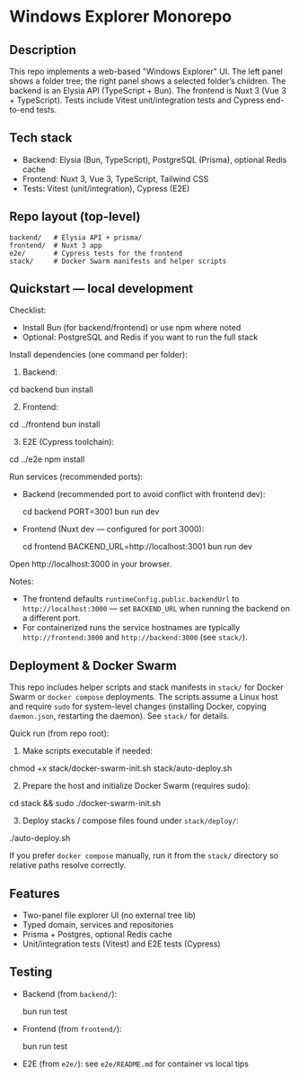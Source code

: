 # Windows Explorer Monorepo

## Description

This repo implements a web-based "Windows Explorer" UI. The left panel shows a folder tree; the right panel shows a selected folder’s children. The backend is an Elysia API (TypeScript + Bun). The frontend is Nuxt 3 (Vue 3 + TypeScript). Tests include Vitest unit/integration tests and Cypress end-to-end tests.

## Tech stack

- Backend: Elysia (Bun, TypeScript), PostgreSQL (Prisma), optional Redis cache
- Frontend: Nuxt 3, Vue 3, TypeScript, Tailwind CSS
- Tests: Vitest (unit/integration), Cypress (E2E)

## Repo layout (top-level)

```
backend/   # Elysia API + prisma/
frontend/  # Nuxt 3 app
e2e/       # Cypress tests for the frontend
stack/     # Docker Swarm manifests and helper scripts
```

## Quickstart — local development

Checklist:

- Install Bun (for backend/frontend) or use npm where noted
- Optional: PostgreSQL and Redis if you want to run the full stack

Install dependencies (one command per folder):

1. Backend:

  cd backend
  bun install

2. Frontend:

  cd ../frontend
  bun install

3. E2E (Cypress toolchain):

  cd ../e2e
  npm install

Run services (recommended ports):

- Backend (recommended port to avoid conflict with frontend dev):

  cd backend
  PORT=3001 bun run dev

- Frontend (Nuxt dev — configured for port 3000):

  cd frontend
  BACKEND_URL=http://localhost:3001 bun run dev

Open http://localhost:3000 in your browser.

Notes:

- The frontend defaults `runtimeConfig.public.backendUrl` to `http://localhost:3000` — set `BACKEND_URL` when running the backend on a different port.
- For containerized runs the service hostnames are typically `http://frontend:3000` and `http://backend:3000` (see `stack/`).

## Deployment & Docker Swarm

This repo includes helper scripts and stack manifests in `stack/` for Docker Swarm or `docker compose` deployments. The scripts assume a Linux host and require `sudo` for system-level changes (installing Docker, copying `daemon.json`, restarting the daemon). See `stack/` for details.

Quick run (from repo root):

1. Make scripts executable if needed:

  chmod +x stack/docker-swarm-init.sh stack/auto-deploy.sh

2. Prepare the host and initialize Docker Swarm (requires sudo):

  cd stack && sudo ./docker-swarm-init.sh

3. Deploy stacks / compose files found under `stack/deploy/`:

  ./auto-deploy.sh

If you prefer `docker compose` manually, run it from the `stack/` directory so relative paths resolve correctly.

## Features

- Two-panel file explorer UI (no external tree lib)
- Typed domain, services and repositories
- Prisma + Postgres, optional Redis cache
- Unit/integration tests (Vitest) and E2E tests (Cypress)

## Testing

- Backend (from `backend/`):

  bun run test

- Frontend (from `frontend/`):

  bun run test

- E2E (from `e2e/`): see `e2e/README.md` for container vs local tips